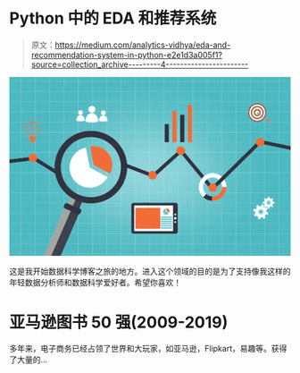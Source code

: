# Python 中的 EDA 和推荐系统

> 原文：<https://medium.com/analytics-vidhya/eda-and-recommendation-system-in-python-e2e1d3a005f1?source=collection_archive---------4----------------------->

![](img/6e8bc0d2a00e973866357df882b4fe6a.png)

这是我开始数据科学博客之旅的地方。进入这个领域的目的是为了支持像我这样的年轻数据分析师和数据科学爱好者。希望你喜欢！

# 亚马逊图书 50 强(2009-2019)

多年来，电子商务已经占领了世界和大玩家，如亚马逊，Flipkart，易趣等。获得了大量的…